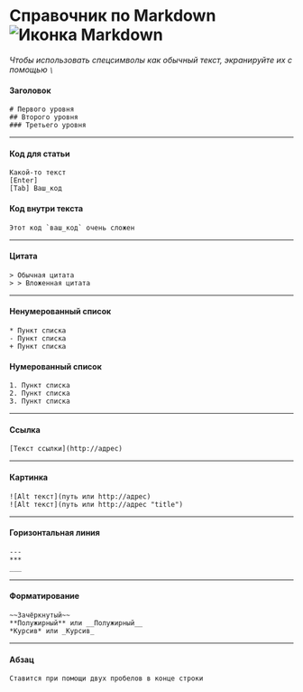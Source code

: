 # Справочник по Markdown ![Иконка Markdown](http://www.pixic.ru/i/H0t045i0n2M8e7P4.png)

*Чтобы использовать спецсимволы как обычный текст, экранируйте их с помощью `\`*
#### Заголовок
    # Первого уровня
    ## Второго уровня
    ### Третьего уровня
---
#### Код для статьи
    Какой-то текст
    [Enter]
    [Tab] Ваш_код

#### Код внутри текста
    Этот код `ваш_код` очень сложен
---
#### Цитата
    > Обычная цитата
    > > Вложенная цитата
---
#### Ненумерованный список
    * Пункт списка
    - Пункт списка
    + Пункт списка

#### Нумерованный список
    1. Пункт списка
    2. Пункт списка
    3. Пункт списка
---
#### Ссылка
    [Текст ссылки](http://адрес)
---
#### Картинка
    ![Alt текст](путь или http://адрес)
    ![Alt текст](путь или http://адрес "title")
---
#### Горизонтальная линия
    ---
    ***
    ___
---
#### Форматирование
    ~~Зачёркнутый~~
    **Полужирный** или __Полужирный__
    *Курсив* или _Курсив_
---
#### Абзац
    Ставится при помощи двух пробелов в конце строки
